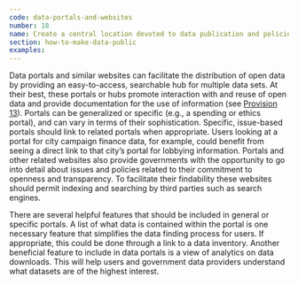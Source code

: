 ```yaml
---
code: data-portals-and-websites
number: 18
name: Create a central location devoted to data publication and policies
section: how-to-make-data-public
examples:
---
```


<p>Data portals and similar websites can facilitate the distribution of open data by providing an easy-to-access, searchable hub for multiple data sets. At their best, these portals or hubs promote interaction with and reuse of open data and provide documentation for the use of information (see <a href="http://sunlightfoundation.com/opendataguidelines/#metadata">Provision 13</a>). Portals can be generalized or specific (e.g., a spending or ethics portal), and can vary in terms of their sophistication. Specific, issue-based portals should link to related portals when appropriate. Users looking at a portal for city campaign finance data, for example, could benefit from seeing a direct link to that city’s portal for lobbying information. Portals and other related websites also provide governments with the opportunity to go into detail about issues and policies related to their commitment to openness and transparency. To facilitate their findability these websites should permit indexing and searching by third parties such as search engines.</p>
<p>There are several helpful features that should be included in general or specific portals. A list of what data is contained within the portal is one necessary feature that simplifies the data finding process for users. If appropriate, this could be done through a link to a data inventory. Another beneficial feature to include in data portals is a view of analytics on data downloads. This will help users and government data providers understand what datasets are of the highest interest.</p>
